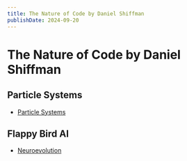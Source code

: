 ```yaml
---
title: The Nature of Code by Daniel Shiffman
publishDate: 2024-09-20
---
```


# The Nature of Code by Daniel Shiffman

## Particle Systems

- [Particle Systems](https://natureofcode.com/particles/)

## Flappy Bird AI

- [Neuroevolution](https://natureofcode.com/neuroevolution/)
